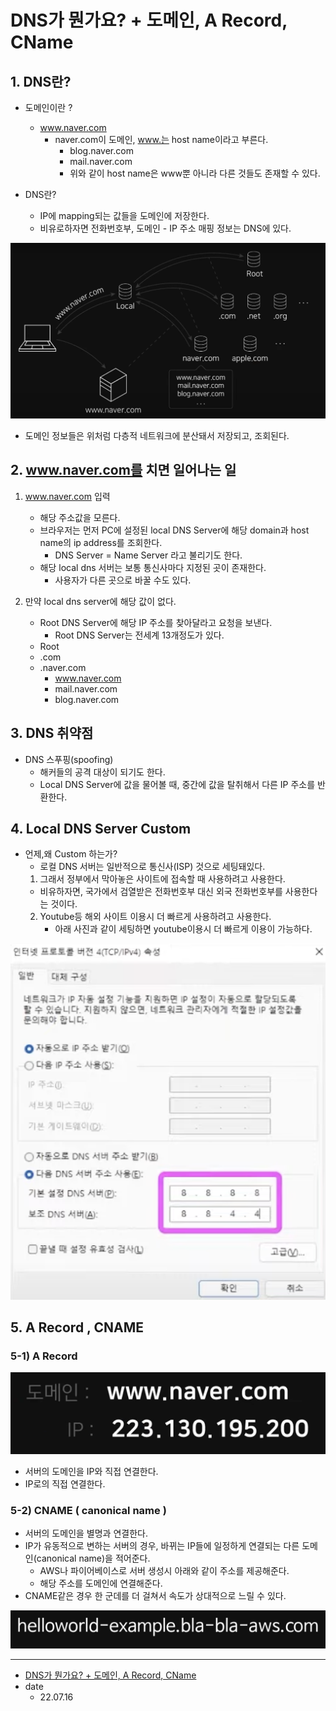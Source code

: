 # DNS가 뭔가요? + 도메인, A Record, CName

## 1. DNS란?

* 도메인이란 ?
  * www.naver.com
    * naver.com이 도메인, www.는 host name이라고 부른다.
      * blog.naver.com
      * mail.naver.com
      * 위와 같이 host name은 www뿐 아니라 다른 것들도 존재할 수 있다.

* DNS란?
  * IP에 mapping되는 값들을 도메인에 저장한다.
  * 비유로하자면 전화번호부, 도메인 - IP 주소 매핑 정보는 DNS에 있다. 

![얄코-DNS-1 | 400](images/얄코-DNS-1.png)
* 도메인 정보들은 위처럼 다층적 네트워크에 분산돼서 저장되고, 조회된다.

## 2. www.naver.com를 치면 일어나는 일

1. www.naver.com 입력
   * 해당 주소값을 모른다.
   * 브라우저는 먼저 PC에 설정된 local DNS Server에 해당 domain과 host name의 ip address를 조회한다.
     * DNS Server = Name Server 라고 불리기도 한다.
   * 해당 local dns 서버는 보통 통신사마다 지정된 곳이 존재한다.
     * 사용자가 다른 곳으로 바꿀 수도 있다.

2. 만약 local dns server에 해당 값이 없다.
   * Root DNS Server에 해당 IP 주소를 찾아달라고 요청을 보낸다.
     * Root DNS Server는 전세계 13개정도가 있다.
   * Root
   * .com
   * .naver.com
     * www.naver.com
     * mail.naver.com
     * blog.naver.com

## 3. DNS 취약점

* DNS 스푸핑(spoofing)
  * 해커들의 공격 대상이 되기도 한다.
  * Local DNS Server에 값을 물어볼 때, 중간에 값을 탈취해서 다른 IP 주소를 반환한다.

## 4. Local DNS Server Custom

* 언제,왜 Custom 하는가?
  * 로컬 DNS 서버는 일반적으로 통신사(ISP) 것으로 세팅돼있다.
  1. 그래서 정부에서 막아놓은 사이트에 접속할 때 사용하려고 사용한다.
    * 비유하자면, 국가에서 검열받은 전화번호부 대신 외국 전화번호부를 사용한다는 것이다.
  2. Youtube등 해외 사이트 이용시 더 빠르게 사용하려고 사용한다.
     * 아래 사진과 같이 세팅하면 youtube이용시 더 빠르게 이용이 가능하다.

![얄코-DNS-2 | 300](images/얄코-DNS-2.png)

## 5. A Record , CNAME

### 5-1) A Record

![얄코-DNS-3 | 400](images/얄코-DNS-3.png)

* 서버의 도메인을 IP와 직접 연결한다.
* IP로의 직접 연결한다.

### 5-2) CNAME ( canonical name )

* 서버의 도메인을 별명과 연결한다.
* IP가 유동적으로 변하는 서버의 경우, 바뀌는 IP들에 일정하게 연결되는 다른 도메인(canonical name)을 적어준다.
  * AWS나 파이어베이스로 서버 생성시 아래와 같이 주소를 제공해준다.
  * 해당 주소를 도메인에 연결해준다.
* CNAME같은 경우 한 군데를 더 걸쳐서 속도가 상대적으로 느릴 수 있다.

![얄코-DNS-4 | 400](images/얄코-DNS-4.png)

<hr/>

* [DNS가 뭔가요? + 도메인, A Record, CName](https://www.youtube.com/watch?v=6fc9NAQkcv0&ab_channel=%EC%96%84%ED%8C%8D%ED%95%9C%EC%BD%94%EB%94%A9%EC%82%AC%EC%A0%84)
* date
  * 22.07.16